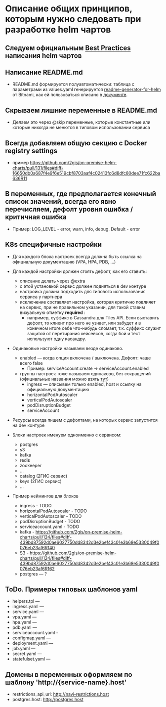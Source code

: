 # Описание общих принципов, которым нужно следовать при разработке helm чартов

## Следуем официальным [Best Practices](https://helm.sh/docs/chart_best_practices/templates/#structure-of-templates) написания helm чартов

## Написание README.md 

* README.md формируется полуавтоматически: таблица с параметрами из values.yaml генерируется [readme-generator-for-helm](https://github.com/bitnami-labs/readme-generator-for-helm) от Bitnami, как ей пользоваться описано в [документе](https://docs.google.com/document/d/1iEPG8tcCYu9q5iZssTAPOd43xh8uCQhNXyXhFPUTir8/edit).

## Скрываем лишние переменные в README.md 

* Делаем это через @skip переменные, которые константные или которые никогда не менются в типовом использовании сервиса

## Всегда добавляем общую секцию с Docker registry settings

* пример https://github.com/2gis/on-premise-helm-charts/pull/131/files#diff-16650db0a687f4e9f6e519cbf8703aaf4c02413fc6d8dfc80dee71fc622ba636R11

## В переменных, где предполагается конечный список значений, всегда его явно перечисляем, дефолт уровня ошибка / критичная ошибка
* Пример: LOG_LEVEL - error, warn, info, debug. Default - error

## K8s специфичные настройки

* Для каждого блока настроек всегда должна быть ссылка на официальную документацию (VPA, HPA, PDB, ...) 

* Для каждой настройки должен стоять дефолт, как его ставить:
  * описание делать через @extra
  * с этой установкой сервис должен подняться в dev контуре
  * настройка должна подходить для типового использования сервиса у партнера
  * исключение составляет настройка, которая критично повлияет на сервис, при не правильном указании, для такой ставим визуальную отметку **required** : 
     * например, суффикс в Cassandra для Tiles API. Если выставить дефолт, то клиент про него не узнает, или забудет и в конечном итоге себе что-нибудь сломает, т.к. суффикс служит защитой от перетирания кейсейсов, когда бой и тест используют одну касандру.

* Одинаковые настройки называем везде одинаково.
  * enabled — когда опция включена / выключена. Дефолт: чаще всего false
    * Пример: serviceAccount.create → serviceAccount.enabled 
  * группы настроек тоже называем одинаково, без сокращений (официальные названия можно взять [тут](https://github.com/helm/helm/blob/main/pkg/releaseutil/kind_sorter.go#L72))
    * ingress — описывем только enabled, host и cсылку на официальную документацию
    * horizontalPodAutoscaler
    * verticalPodAutoscaler
    * podDisruptionBudget
    * serviceAccount

* Ресурсы всегда пишем с дефолтами, на которых сервис запустится на dev контуре
* Блоки настроек именуем одноименно с сервисом:
  * postgres
  * s3
  * kafka
  * redis
  * zookeeper
  * ...
  * catalog (2ГИС сервис) 
  * keys (2ГИС сервис)
  * ...
  
* Пример неймингов для блоков
  * ingress - TODO
  * horizontalPodAutoscaler - TODO
  * verticalPodAutoscaler - TODO
  * podDisruptionBudget - TODO
  * serviceaccount.yaml - TODO
  * kafka - https://github.com/2gis/on-premise-helm-charts/pull/124/files#diff-439bd87592d0ae6027750dd8342d3e2bef43c01e3b68e5330049f0076eb23af6R140 
  * S3 - https://github.com/2gis/on-premise-helm-charts/pull/124/files#diff-439bd87592d0ae6027750dd8342d3e2bef43c01e3b68e5330049f0076eb23af6R162  
  * postgres — ?

## ToDo. Примеры типовых шаблонов yaml

* helpers.tpl —  
* ingress.yaml —
* service.yaml  — 
* vpa.yaml  — 
* hpa.yaml — 
* pdb.yaml — 
* serviceaccount.yaml - 
* configmap.yaml — 
* deployment.yaml — 
* job.yaml — 
* secret.yaml —
* statefulset.yaml — 

## Домены в переменных оформляем по шаблону 'http://{service-name}.host'

  * restrictions_api_url: http://navi-restrictions.host
  * postgres.host: http://postgres.host 

